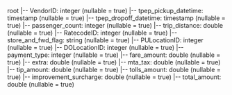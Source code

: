 root
 |-- VendorID: integer (nullable = true)
 |-- tpep_pickup_datetime: timestamp (nullable = true)
 |-- tpep_dropoff_datetime: timestamp (nullable = true)
 |-- passenger_count: integer (nullable = true)
 |-- trip_distance: double (nullable = true)
 |-- RatecodeID: integer (nullable = true)
 |-- store_and_fwd_flag: string (nullable = true)
 |-- PULocationID: integer (nullable = true)
 |-- DOLocationID: integer (nullable = true)
 |-- payment_type: integer (nullable = true)
 |-- fare_amount: double (nullable = true)
 |-- extra: double (nullable = true)
 |-- mta_tax: double (nullable = true)
 |-- tip_amount: double (nullable = true)
 |-- tolls_amount: double (nullable = true)
 |-- improvement_surcharge: double (nullable = true)
 |-- total_amount: double (nullable = true)
